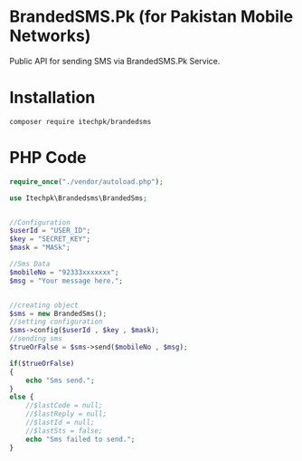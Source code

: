 
# BrandedSMS.Pk (for Pakistan Mobile Networks)
Public API for sending SMS via BrandedSMS.Pk Service.

# Installation

```
composer require itechpk/brandedsms
```

# PHP Code 
```php
require_once("./vendor/autoload.php");

use Itechpk\Brandedsms\BrandedSms;


//Configuration
$userId = "USER_ID";
$key = "SECRET_KEY";
$mask = "MASk";

//Sms Data
$mobileNo = "92333xxxxxxx";
$msg = "Your message here.";


//creating object
$sms = new BrandedSms();
//setting configuration
$sms->config($userId , $key , $mask);
//sending sms
$trueOrFalse = $sms->send($mobileNo , $msg);

if($trueOrFalse)
{
	echo "Sms send.";
}
else {
	//$lastCode = null;
    //$lastReply = null;
    //$lastId = null;
    //$lastSts = false;
	echo "Sms failed to send.";
}

```
